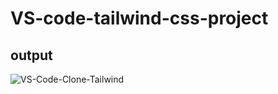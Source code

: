 # VS-code-tailwind-css-project
## output

![VS-Code-Clone-Tailwind](https://user-images.githubusercontent.com/119026562/233573317-422ce01d-5892-4033-b775-81288042e3b5.png)
